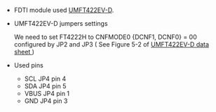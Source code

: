 * FDTI module used 
  [UMFT422EV-D](./doc/DS_UMFT4222EV.pdf).
  
* UMFT422EV-D jumpers settings
 
  We need to set FT4222H to CNFMODE0 {DCNF1, DCNF0} = 00
  configured by JP2 and JP3 ( See Figure 5-2 of [UMFT422EV-D data sheet ](./doc/DS_UMFT4222EV.pdf)  )
  
* Used pins
  - SCL  JP4 pin 4
  - SDA  JP4 pin 5
  - VBUS JP4 pin 1
  - GND  JP4 pin 3
 